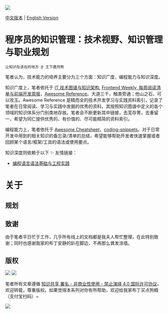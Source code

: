 ![](https://2dhnizrxqvv1awj231eodql1-wpengine.netdna-ssl.com/wp-content/uploads/2017/04/How-to-Photograph-The-Milky-Way.jpg)

[中文版本](./README.md) | [English Version](./README-en.md)

# 程序员的知识管理：技术视野、知识管理与职业规划

`让知识在该在的地方 @ 王下邀月熊`

笔者认为，技术能力的培养主要分为三个方面：知识广度，编程能力与知识深度。

知识广度上，笔者依托于 [IT 技术图谱与知识架构](./MindMap), [Frontend Weekly, 每周阅读清单与前端开发周报](https://parg.co/UHG)，[Awesome Reference](https://github.com/Awesome-Reference)。大道三千，触类旁通；他山之石，可以攻玉。Awesome Reference 是精而全的技术开发学习与实践资料索引，记录了笔者在日常阅读、学习与实践中发掘的优秀的资料，其按照知识图谱中定义的各个领域的知识体系分门别类地存放。笔者会不断更新其中链接，去芜存菁，去重留一，希望为同仁提供优秀的、有价值的、尽可能精简的资料索引。

编程能力上，笔者依托于 [Awesome Cheatsheet](https://github.com//Awesome-CheatSheet)，[coding-snippets](https://github.com/wxyyxc1992/coding-snippets)。对于日常开发中用到的相关知识的备忘录/清单的总结，希望能够帮助开发者快速掌握或者回顾某个语言/框架/工具的语法或使用要点。

知识深度则依赖于以下 ✨ 友情链接：

* [编程语言语法基础与工程实践](https://github.com/wxyyxc1992/Domain-of-ProgrammingLanguage)

# 关于

## 规划

## 致谢

由于笔者平日忙于工作，几乎所有线上的文档都是我夫人帮忙整理，在此特别致谢；同时也感谢我家的布丁安静的趴在脚边，不再那么粪发涂墙。

## 版权

![](https://parg.co/bDY) ![](https://parg.co/bDm)

笔者所有文章遵循 [知识共享 署名 - 非商业性使用 - 禁止演绎 4.0 国际许可协议](https://creativecommons.org/licenses/by-nc-nd/4.0/deed.zh)，欢迎转载，尊重版权。如果觉得本系列对你有所帮助，欢迎给我家布丁买点狗粮（支付宝扫码）~

![](https://github.com/wxyyxc1992/OSS/blob/master/2017/8/1/Buding.jpg?raw=true)
